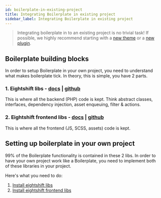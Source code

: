 ```yaml
---
id: boilerplate-in-existing-project
title: Integrating Boilerplate in existing project
sidebar_label: Integrating Boilerplate in existing project
---
```


> Integrating boilerplate in to an existing project is no trivial task! If possible, we highly recommend starting with a [new theme](/eightshift-docs/docs/theme-index) or a [new plugin](/eightshift-docs/docs/plugin-index).

## Boilerplate building blocks

In order to setup Boilerplate in your own project, you need to understand what makes boilerplate tick. In theory, this is simple, you have 2 parts.

### 1. Eightshift libs - [docs](/eightshift-docs/docs/libs-index) | [github](https://github.com/infinum/eightshift-libs)

This is where all the backend (PHP) code is kept. Think abstract classes, interfaces, dependency injection, asset enqueuing, filter & actions.

### 2. Eightshift frontend libs - [docs](/eightshift-docs/docs/frontend-libs-index) | [github](https://github.com/infinum/eightshift-frontend-libs)

This is where all the frontend (JS, SCSS, assets) code is kept.

## Setting up boilerplate in your own project

99% of the Boilerplate functionality is contained in these 2 libs. In order to have your own project work like a Boilerplate, you need to implement both of these libraries in your project.

Here's what you need to do:
1. [Install eightshift libs](/eightshift-docs/docs/libs/libs-installation)
2. [Install eightshift frontend libs](/eightshift-docs/docs/frontend-libs/frontend-libs-installation)
